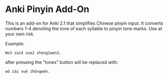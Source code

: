 # Anki Pinyin Add-On

This is an add-on for Anki 2.1 that simplifies Chinese pinyin input. It converts
numbers 1-4 denoting the tone of each syllable to pinyin tone marks. Use at your own risk.

Example:

```
Wo3 zai4 xue2 zhong1wen2.
```

after pressing the "tones" button will be replaced with:

```
wǒ zài xué zhōngwén.
```
